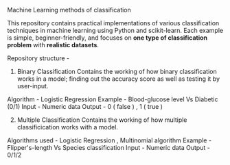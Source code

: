 Machine Learning methods of classification

This repository contains practical implementations of various classification techniques in machine learning using Python and scikit-learn. Each example is simple, beginner-friendly, and focuses on **one type of classification problem** with **realistic datasets**.

Repository structure - 

1. Binary Classification
  Contains the working of how binary classification works in a model; finding out the accuracy score as well as testing it by user-input.

  Algorithm - Logistic Regression
  Example - Blood-glucose level Vs Diabetic (0/1) 
  Input - Numeric data
  Output - 0 ( false ) , 1 ( true ) 

2. Multiple Classification 
  Contains the working of how multiple classificication works with a model.

  Algorithms used - Logistic Regression , Multinomial algorithm
  Example - Flipper's-length Vs Species classification
  Input - Numeric data
  Output - 0/1/2
